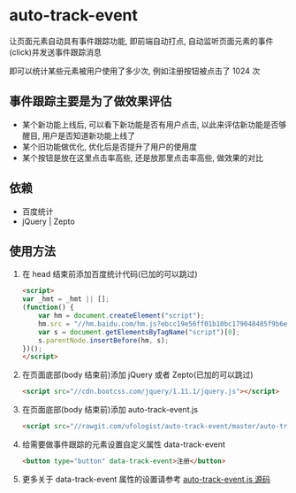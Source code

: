 # auto-track-event
让页面元素自动具有事件跟踪功能, 即前端自动打点, 自动监听页面元素的事件(click)并发送事件跟踪消息

即可以统计某些元素被用户使用了多少次, 例如注册按钮被点击了 1024 次

## 事件跟踪主要是为了做效果评估
* 某个新功能上线后, 可以看下新功能是否有用户点击, 以此来评估新功能是否够醒目, 用户是否知道新功能上线了
* 某个旧功能做优化, 优化后是否提升了用户的使用度
* 某个按钮是放在这里点击率高些, 还是放那里点击率高些, 做效果的对比

## 依赖
* 百度统计
* jQuery | Zepto

## 使用方法
1. 在 head 结束前添加百度统计代码(已加的可以跳过)
    ```html
    <script>
    var _hmt = _hmt || [];
    (function() {
        var hm = document.createElement("script");
        hm.src = "//hm.baidu.com/hm.js?ebcc19e56ff01b10bc179048485f9b6e";
        var s = document.getElementsByTagName("script")[0]; 
        s.parentNode.insertBefore(hm, s);
    })();
    </script>
    ```
2. 在页面底部(body 结束前)添加 jQuery 或者 Zepto(已加的可以跳过)
    ```html
    <script src="//cdn.bootcss.com/jquery/1.11.1/jquery.js"></script>
    ```
3. 在页面底部(body 结束前)添加 auto-track-event.js
    ```html
    <script src="//rawgit.com/ufologist/auto-track-event/master/auto-track-event.js"></script>
    ```
4. 给需要做事件跟踪的元素设置自定义属性 data-track-event
    ```html
    <button type="button" data-track-event>注册</button>
    ```
5. 更多关于 data-track-event 属性的设置请参考 [auto-track-event.js 源码](https://github.com/ufologist/auto-track-event/blob/master/auto-track-event.js)